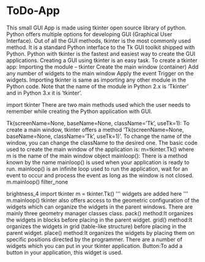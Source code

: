 # ToDo-App
This small GUI App is made using tkinter open source library of python.
Python offers multiple options for developing GUI (Graphical User Interface).
Out of all the GUI methods, tkinter is the most commonly used method.
It is a standard Python interface to the Tk GUI toolkit shipped with Python.
Python with tkinter is the fastest and easiest way to create the GUI applications.
Creating a GUI using tkinter is an easy task.
To create a tkinter app:
Importing the module – tkinter
Create the main window (container)
Add any number of widgets to the main window
Apply the event Trigger on the widgets.
Importing tkinter is same as importing any other module in the Python code. Note that the name of the module in Python 2.x is ‘Tkinter’ and in Python 3.x it is ‘tkinter’.

import tkinter
There are two main methods used which the user needs to remember while creating the Python application with GUI.

Tk(screenName=None,  baseName=None,  className=’Tk’,  useTk=1): To create a main window, tkinter offers a method ‘Tk(screenName=None,  baseName=None,  className=’Tk’,  useTk=1)’. To change the name of the window, you can change the className to the desired one. The basic code used to create the main window of the application is: 
m=tkinter.Tk() where m is the name of the main window object
mainloop(): There is a method known by the name mainloop() is used when your application is ready to run. mainloop() is an infinite loop used to run the application, wait for an event to occur and process the event as long as the window is not closed. 
m.mainloop()
filter_none 


brightness_4 
import tkinter 
m = tkinter.Tk() 
''' 
widgets are added here 
'''
m.mainloop() 
tkinter also offers access to the geometric configuration of the widgets which can organize the widgets in the parent windows. There are mainly three geometry manager classes class.
pack() method:It organizes the widgets in blocks before placing in the parent widget.
grid() method:It organizes the widgets in grid (table-like structure) before placing in the parent widget.
place() method:It organizes the widgets by placing them on specific positions directed by the programmer.
There are a number of widgets which you can put in your tkinter application.
Button:To add a button in your application, this widget is used.
